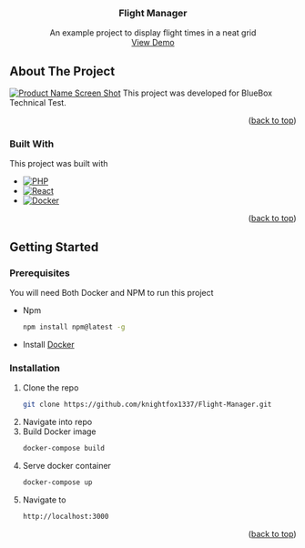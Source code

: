 <!-- Improved compatibility of back to top link: See: https://github.com/othneildrew/Best-README-Template/pull/73 -->
<a name="readme-top"></a>
<!--
*** Thanks for checking out the Best-README-Template. If you have a suggestion
*** that would make this better, please fork the repo and create a pull request
*** or simply open an issue with the tag "enhancement".
*** Don't forget to give the project a star!
*** Thanks again! Now go create something AMAZING! :D
-->

<!-- PROJECT LOGO -->
<br />
<div align="center">

  <h3 align="center">Flight Manager</h3>

  <p align="center">
    An example project to display flight times in a neat grid
    <br />
    <a href="https://flightmanager.richielennox.co.uk/">View Demo</a>
  </p>
</div>


<!-- ABOUT THE PROJECT -->
## About The Project

[![Product Name Screen Shot][product-screenshot]](https://example.com)
This project was developed for BlueBox Technical Test.
<br />

<p align="right">(<a href="#readme-top">back to top</a>)</p>



### Built With

This project was built with

* [![PHP][Php]][php-url]
* [![React][React.js]][React-url]
* [![Docker][docker]][docker-url]

<p align="right">(<a href="#readme-top">back to top</a>)</p>



<!-- GETTING STARTED -->
## Getting Started



### Prerequisites

You will need Both Docker and NPM to run this project
* Npm
  ```sh
  npm install npm@latest -g
  ```
* Install [Docker](https://www.docker.com/)

### Installation


1. Clone the repo
   ```sh
   git clone https://github.com/knightfox1337/Flight-Manager.git
   ```
2. Navigate into repo
3. Build Docker image
   ```sh
   docker-compose build
   ```
4. Serve docker container
   ```sh
   docker-compose up
   ```
5. Navigate to 
    ```sh
   http://localhost:3000
   ```


<p align="right">(<a href="#readme-top">back to top</a>)</p>





<!-- MARKDOWN LINKS & IMAGES -->
<!-- https://www.markdownguide.org/basic-syntax/#reference-style-links -->
[contributors-shield]: https://img.shields.io/github/contributors/othneildrew/Best-README-Template.svg?style=for-the-badge
[contributors-url]: https://github.com/othneildrew/Best-README-Template/graphs/contributors
[forks-shield]: https://img.shields.io/github/forks/othneildrew/Best-README-Template.svg?style=for-the-badge
[forks-url]: https://github.com/othneildrew/Best-README-Template/network/members
[stars-shield]: https://img.shields.io/github/stars/othneildrew/Best-README-Template.svg?style=for-the-badge
[stars-url]: https://github.com/othneildrew/Best-README-Template/stargazers
[issues-shield]: https://img.shields.io/github/issues/othneildrew/Best-README-Template.svg?style=for-the-badge
[issues-url]: https://github.com/othneildrew/Best-README-Template/issues
[license-shield]: https://img.shields.io/github/license/othneildrew/Best-README-Template.svg?style=for-the-badge
[license-url]: https://github.com/othneildrew/Best-README-Template/blob/master/LICENSE.txt
[linkedin-shield]: https://img.shields.io/badge/-LinkedIn-black.svg?style=for-the-badge&logo=linkedin&colorB=555
[linkedin-url]: https://linkedin.com/in/othneildrew
[product-screenshot]: https://awesomescreenshot.s3.amazonaws.com/image/1269080/44838842-a877d30a1de48cb2f3abd8befd2196b0.png?X-Amz-Algorithm=AWS4-HMAC-SHA256&X-Amz-Credential=AKIAJSCJQ2NM3XLFPVKA%2F20231213%2Fus-east-1%2Fs3%2Faws4_request&X-Amz-Date=20231213T004143Z&X-Amz-Expires=28800&X-Amz-SignedHeaders=host&X-Amz-Signature=e8c9abe2e223993510b4a8c78ab302ae41e5cd7b1904be3ce2615dc0f0063d83
[php]: https://img.shields.io/badge/php-000000?style=for-the-badge&logo=php&logoColor=white
[php-url]: https://www.php.net/
[React.js]: https://img.shields.io/badge/React-20232A?style=for-the-badge&logo=react&logoColor=61DAFB
[React-url]: https://reactjs.org/
[Docker]: https://img.shields.io/badge/docker-000000?style=for-the-badge&logo=docker&logoColor=white
[docker-url]: https://www.docker.com/